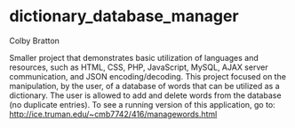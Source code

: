 # dictionary_database_manager

Colby Bratton

Smaller project that demonstrates basic utilization of languages and resources,
such as HTML, CSS, PHP, JavaScript, MySQL, AJAX server communication, and JSON
encoding/decoding. This project focused on the manipulation, by the user, of a
database of words that can be utilized as a dictionary. The user is allowed to
add and delete words from the database (no duplicate entries). To see a running
version of this application, go to:
http://ice.truman.edu/~cmb7742/416/managewords.html
